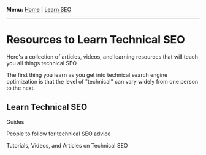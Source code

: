 <b>Menu:</b> <a href="/">Home</a> | <a href="learn-seo-.html">Learn SEO</a>
<hr>

# Resources to Learn Technical SEO

Here's a collection of articles, videos, and learning resources that will teach you all things technical SEO

The first thing you learn as you get into technical search engine optimization is that the level of "technical" can vary widely from one person to the next.  

## Learn Technical SEO


Guides


People to follow for technical SEO advice


Tutorials, Videos, and Articles on Technical SEO
